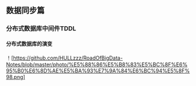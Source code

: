 ## 数据同步篇
### 分布式数据库中间件TDDL
#### 分布式数据库的演变
！[https://github.com/HULLzzz/RoadOfBigData-Notes/blob/master/photo/%E5%88%86%E5%B8%83%E5%BC%8F%E6%95%B0%E6%8D%AE%E5%BA%93%E7%9A%84%E6%BC%94%E5%8F%98.png]
